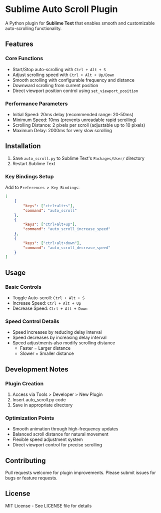 # Sublime Auto Scroll Plugin

A Python plugin for **Sublime Text** that enables smooth and customizable auto-scrolling functionality.

## Features

### Core Functions
- Start/Stop auto-scrolling with `Ctrl + Alt + S`
- Adjust scrolling speed with `Ctrl + Alt + Up/Down`
- Smooth scrolling with configurable frequency and distance
- Downward scrolling from current position
- Direct viewport position control using `set_viewport_position`

### Performance Parameters
- Initial Speed: 20ms delay (recommended range: 20-50ms)
- Minimum Speed: 10ms (prevents unreadable rapid scrolling)
- Scrolling Distance: 2 pixels per scroll (adjustable up to 10 pixels)
- Maximum Delay: 2000ms for very slow scrolling

## Installation

1. Save `auto_scroll.py` to Sublime Text's `Packages/User/` directory
2. Restart Sublime Text

### Key Bindings Setup

Add to `Preferences > Key Bindings`:

```json
[
    {
        "keys": ["ctrl+alt+s"],
        "command": "auto_scroll"
    },
    {
        "keys": ["ctrl+alt+up"],
        "command": "auto_scroll_increase_speed"
    },
    {
        "keys": ["ctrl+alt+down"],
        "command": "auto_scroll_decrease_speed"
    }
]
```

## Usage

### Basic Controls
- Toggle Auto-scroll: `Ctrl + Alt + S`
- Increase Speed: `Ctrl + Alt + Up`
- Decrease Speed: `Ctrl + Alt + Down`

### Speed Control Details
- Speed increases by reducing delay interval
- Speed decreases by increasing delay interval
- Speed adjustments also modify scrolling distance
  - Faster = Larger distance
  - Slower = Smaller distance

## Development Notes

### Plugin Creation
1. Access via Tools > Developer > New Plugin
2. Insert auto_scroll.py code
3. Save in appropriate directory

### Optimization Points
- Smooth animation through high-frequency updates
- Balanced scroll distance for natural movement
- Flexible speed adjustment system
- Direct viewport control for precise scrolling

## Contributing

Pull requests welcome for plugin improvements. Please submit issues for bugs or feature requests.

## License

MIT License - See LICENSE file for details
